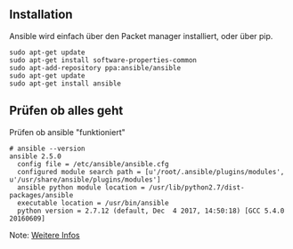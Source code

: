 ## Installation

Ansible wird einfach über den Packet manager installiert, oder über pip.

```shell
sudo apt-get update
sudo apt-get install software-properties-common
sudo apt-add-repository ppa:ansible/ansible
sudo apt-get update
sudo apt-get install ansible
```

## Prüfen ob alles geht

Prüfen ob ansible "funktioniert"

```shell
# ansible --version
ansible 2.5.0
  config file = /etc/ansible/ansible.cfg
  configured module search path = [u'/root/.ansible/plugins/modules', u'/usr/share/ansible/plugins/modules']
  ansible python module location = /usr/lib/python2.7/dist-packages/ansible
  executable location = /usr/bin/ansible
  python version = 2.7.12 (default, Dec  4 2017, 14:50:18) [GCC 5.4.0 20160609]
```

Note: [Weitere Infos](https://docs.ansible.com/ansible/intro_installation.html)
